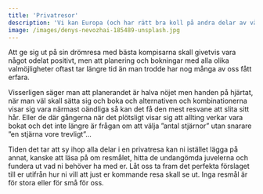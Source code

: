 ```yaml
---
title: 'Privatresor'
description: 'Vi kan Europa (och har rätt bra koll på andra delar av världen också), vi hjälper dig så att du själv slipper jaga bästa flyg, hotell och matställen.'
image: /images/denys-nevozhai-185489-unsplash.jpg
---
```

Att ge sig ut på sin drömresa med bästa kompisarna skall givetvis vara något odelat positivt, men att planering och bokningar med alla olika valmöjligheter oftast tar längre tid än man trodde har nog många av oss fått erfara.

Visserligen säger man att planerandet är halva nöjet men handen på hjärtat, när man väl skall sätta sig och boka och alternativen och kombinationerna visar sig vara närmast oändliga så kan det få den mest resvane att slita sitt hår. Eller de där gångerna när det plötsligt visar sig att allting verkar vara bokat och det inte längre är frågan om att välja ”antal stjärnor” utan snarare ”en stjärna vore trevligt”...

Tiden det tar att sy ihop alla delar i en privatresa kan ni istället lägga på annat, kanske att läsa på om resmålet, hitta de undangömda juvelerna och fundera ut vad ni behöver ha med er. Låt oss ta fram det perfekta förslaget till er utifrån hur ni vill att just er kommande resa skall se ut. Inga resmål är för stora eller för små för oss.
